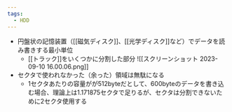 ```yaml
---
tags:
  - HDD
---
```

- 円盤状の記憶装置（[[磁気ディスク]]、[[光学ディスク]]など）でデータを読み書きする最小単位
	- [[トラック]]をいくつかに分割した部分
	![[スクリーンショット 2023-09-10 16.00.06.png]]
- セクタで使われなかった（余った）領域は無駄になる
	- 1セクタあたりの容量がが512byteだとして、600byteのデータを書き込む場合、理論上は1.171875セクタで足りるが、セクタは分割できないために2セクタ使用する